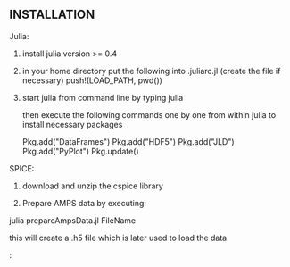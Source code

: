 INSTALLATION
------------

Julia:
  1) install julia version >= 0.4

  2) in your home directory put the following into
     .juliarc.jl  (create the file if necessary)
     push!(LOAD_PATH, pwd())

  3) start julia from command line by typing
     julia

     then execute the following commands one by one from within
     julia to install necessary packages

     Pkg.add("DataFrames")
     Pkg.add("HDF5")
     Pkg.add("JLD")
     Pkg.add("PyPlot")
     Pkg.update()

SPICE:
  
  1) download and unzip the cspice library






7) Prepare AMPS data by executing:

julia prepareAmpsData.jl FileName

this will create a .h5 file which is later used
to load the data




:
